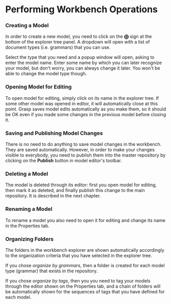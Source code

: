 # Performing Workbench Operations

### Creating a Model

In order to create a new model, you need to click on the **&#10753;** sign at the bottom of the explorer tree panel. A dropdown will open with a list of document types (i.e. grammars) that you can use.

Select the type that you need and a popup window will open, asking to enter the model name. Enter some name by which you can later recognize your model, but don't worry, you can always change it later. You won't be able to change the model type though.

### Opening Model for Editing

To open model for editing, simply click on its name in the explorer tree. If some other model was opened in editor, it will automatically close at this point. Grasp saves model edits automatically as you make them, so it should be OK even if you made some changes in the previous model before closing it.

### Saving and Publishing Model Changes

There is no need to do anything to save model changes in the workbench. They are saved automatically. However, in order to make your changes visible to everybody, you need to publish them into the master repository by clicking on the **Publish** button in model editor's toolbar.

### Deleting a Model

The model is deleted through its editor: first you open model for editing, then mark it as deleted, and finally publish this change to the main repository. It is described in the next chapter.

### Renaming a Model

To rename a model you also need to open it for editing and change its name in the Properties tab.

### Organizing Folders

The folders in the workbench explorer are shown automatically accordingly to the organization criteria that you have selected in the explorer tree.

If you chose *organize by grammars*, then a folder is created for each model type (grammar) that exists in the repository.

If you chose *organize by tags*, then you you need to tag your models through the editor shown on the Properties tab, and a chain of folders will be automatically shown for the sequences of tags that you have defined for each model.
